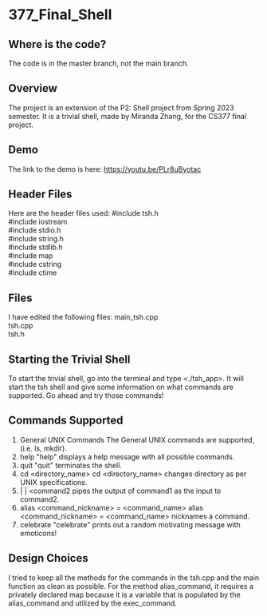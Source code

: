 # 377_Final_Shell

## Where is the code?
  The code is in the master branch, not the main branch.

## Overview
  The project is an extension of the P2: Shell project from Spring 2023 semester. It is a trivial shell, made by Miranda Zhang, for the CS377 final project.

## Demo
  The link to the demo is here: https://youtu.be/PLr8uByotac

## Header Files
  Here are the header files used:
  #include tsh.h <br>
  #include iostream <br>
  #include stdio.h <br>
  #include string.h <br>
  #include stdlib.h <br>
  #include map <br>
  #include cstring <br>
  #include ctime <br>

## Files
  I have edited the following files:
  main_tsh.cpp <br>
  tsh.cpp <br>
  tsh.h <br>
  
## Starting the Trivial Shell
  To start the trivial shell, go into the terminal and type <./tsh_app>. It will start the tsh shell and give some information on what commands are supported. Go ahead and try those commands!
  
## Commands Supported
  1. General UNIX Commands
    The General UNIX commands are supported, (i.e. ls, mkdir). 
  2. help
    "help" displays a help message with all possible commands.
  3. quit
    "quit" terminates the shell.
  4. cd <directory_name>
  cd <directory_name> changes directory as per UNIX specifications.
  5. <command1> | <command2>
  <command1> | <command2 pipes the output of command1 as the input to command2.
  6. alias <command_nickname> = <command_name>
  alias <command_nickname> = <command_name> nicknames a command.
  7. celebrate
    "celebrate" prints out a random motivating message with emoticons!

## Design Choices
I tried to keep all the methods for the commands in the tsh.cpp and the main function as clean as possible. For the method alias_command, it requires a privately declared map because it is a variable that is populated by the alias_command and utilized by the exec_command. 

  
